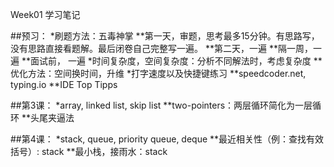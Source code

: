 Week01 学习笔记

##预习：
*刷题方法：五毒神掌
**第一天，审题，思考最多15分钟。有思路写，没有思路直接看题解。最后闭卷自己完整写一遍。
**第二天，一遍
**隔一周，一遍
**面试前， 一遍
*时间复杂度，空间复杂度：分析不同解法时，考虑复杂度
**优化方法：空间换时间，升维
*打字速度以及快捷键练习
**speedcoder.net, typing.io
**IDE Top Tipps

##第3课：
*array, linked list, skip list
**two-pointers：两层循环简化为一层循环
**头尾夹逼法

##第4课：
*stack, queue, priority queue, deque
**最近相关性（例：查找有效括号）: stack
**最小栈，接雨水：stack
